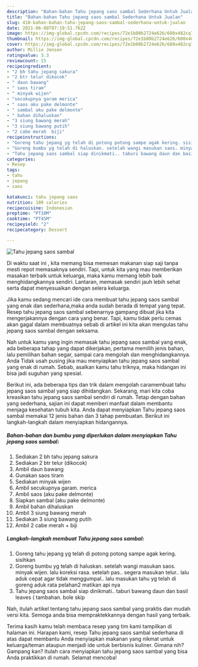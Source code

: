 ```yaml
---
description: "Bahan-bahan Tahu jepang saos sambal Sederhana Untuk Jualan"
title: "Bahan-bahan Tahu jepang saos sambal Sederhana Untuk Jualan"
slug: 410-bahan-bahan-tahu-jepang-saos-sambal-sederhana-untuk-jualan
date: 2021-06-08T07:19:51.762Z
image: https://img-global.cpcdn.com/recipes/72e1b80b2724e626/680x482cq70/tahu-jepang-saos-sambal-foto-resep-utama.jpg
thumbnail: https://img-global.cpcdn.com/recipes/72e1b80b2724e626/680x482cq70/tahu-jepang-saos-sambal-foto-resep-utama.jpg
cover: https://img-global.cpcdn.com/recipes/72e1b80b2724e626/680x482cq70/tahu-jepang-saos-sambal-foto-resep-utama.jpg
author: Millie Jensen
ratingvalue: 3.3
reviewcount: 15
recipeingredient:
- "2 bh tahu jepang sakura"
- "2 btr telur dikocok"
- " daun bawang"
- " saos tiram"
- " minyak wijen"
- "secukupnya garam merica"
- " saos aku pake delmonte"
- " sambal aku pake delmonte"
- " bahan dihaluskan"
- "3 siung bawang merah"
- "3 siung bawang putih"
- "2 cabe merah  biji"
recipeinstructions:
- "Goreng tahu jepang yg telah di potong potong sampe agak kering. sisihkan"
- "Goreng bumbu yg telah di haluskan. setelah wangi masukan saos. minyak wijen. lalu koreksi rasa. setelah pas.. segera masukan telur.. lalu aduk cepat agar tidak menggumpal.. lalu masukan tahu yg telah di goreng aduk rata pelahan2 matikan api nya"
- "Tahu jepang saos sambal siap dinikmati.. taburi bawang daun dan basil leaves ( tambahan. bole skip"
categories:
- Resep
tags:
- tahu
- jepang
- saos

katakunci: tahu jepang saos 
nutrition: 109 calories
recipecuisine: Indonesian
preptime: "PT10M"
cooktime: "PT45M"
recipeyield: "2"
recipecategory: Dessert

---
```



![Tahu jepang saos sambal](https://img-global.cpcdn.com/recipes/72e1b80b2724e626/680x482cq70/tahu-jepang-saos-sambal-foto-resep-utama.jpg)

Di waktu  saat ini , kita memang bisa memesan makanan siap saji tanpa mesti repot memasaknya sendiri. Tapi, untuk kita yang mau memberikan masakan terbaik untuk keluarga, maka kamu memang lebih baik menghidangkannya sendiri. Lantaran, memasak sendiri jauh lebih sehat serta dapat menyesuaikan dengan selera keluarga.

Jika kamu sedang mencari ide cara membuat tahu jepang saos sambal yang enak dan sederhana,maka anda sudah berada di tempat yang tepat. Resep tahu jepang saos sambal  sebenarnya gampang dibuat jika kita mengerjakannya dengan cara yang benar. Tapi, kamu tidak perlu cemas akan gagal dalam membuatnya 
sebab di artikel ini kita akan mengulas tahu jepang saos sambal dengan seksama.  



Nah untuk kamu yang ingin memasak tahu jepang saos sambal yang enak, ada beberapa tahap yang dapat dikerjakan, pertama memilih jenis bahan, lalu pemilihan bahan segar, sampai cara mengolah dan menghidangkannya. Anda Tidak usah pusing jika mau menyiapkan tahu jepang saos sambal yang enak di rumah. Sebab, asalkan kamu  tahu triknya, maka hidangan ini bisa jadi suguhan yang spesial.

Berikut ini, ada beberapa tips dan trik dalam mengolah caramembuat tahu jepang saos sambal yang siap dihidangkan. Sekarang, mari kita coba kreasikan tahu jepang saos sambal sendiri di rumah. Tetap dengan bahan yang sederhana, sajian ini dapat memberi manfaat dalam membantu menjaga kesehatan tubuh kita. Anda dapat menyiapkan Tahu jepang saos sambal memakai 12 jenis bahan dan 3 tahap pembuatan. Berikut ini langkah-langkah dalam menyiapkan hidangannya.

<!--inarticleads1-->

##### Bahan-bahan dan bumbu yang diperlukan dalam menyiapkan Tahu jepang saos sambal:

1. Sediakan 2 bh tahu jepang sakura
1. Sediakan 2 btr telur (dikocok)
1. Ambil  daun bawang
1. Gunakan  saos tiram
1. Sediakan  minyak wijen
1. Ambil secukupnya garam. merica
1. Ambil  saos (aku pake delmonte)
1. Siapkan  sambal (aku pake delmonte)
1. Ambil  bahan dihaluskan
1. Ambil 3 siung bawang merah
1. Sediakan 3 siung bawang putih
1. Ambil 2 cabe merah + biji




<!--inarticleads2-->

##### Langkah-langkah membuat Tahu jepang saos sambal:

1. Goreng tahu jepang yg telah di potong potong sampe agak kering. sisihkan
1. Goreng bumbu yg telah di haluskan. setelah wangi masukan saos. minyak wijen. lalu koreksi rasa. setelah pas.. segera masukan telur.. lalu aduk cepat agar tidak menggumpal.. lalu masukan tahu yg telah di goreng aduk rata pelahan2 matikan api nya
1. Tahu jepang saos sambal siap dinikmati.. taburi bawang daun dan basil leaves ( tambahan. bole skip




Nah, itulah artikel tentang  tahu jepang saos sambal  yang praktis dan mudah versi kita. Semoga anda bisa mempraktekkannya dengan hasil yang terbaik. 

Terima kasih kamu telah membaca resep yang tim kami tampilkan di halaman ini. Harapan kami, resep  Tahu jepang saos sambal sederhana di atas dapat membantu Anda menyiapkan makanan yang nikmat untuk keluarga/teman ataupun menjadi ide untuk berbisnis kuliner. Gimana nih? Gampang kan? Itulah cara menyiapkan tahu jepang saos sambal yang bisa Anda praktikkan di rumah. Selamat mencoba!


